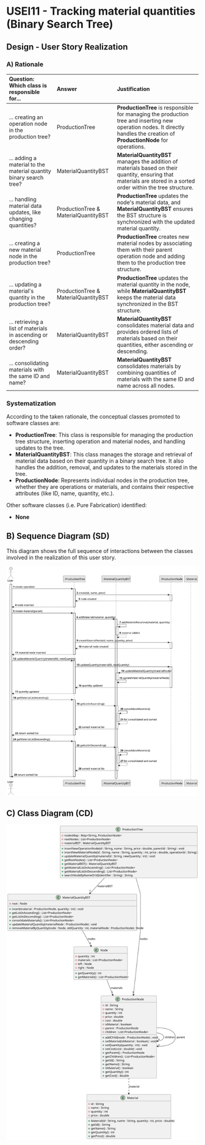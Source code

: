 # USEI11 - Tracking material quantities (Binary Search Tree)

## Design - User Story Realization 

### A) Rationale
| Question: Which class is responsible for...                          | Answer                               | Justification                                                                                                                                                                |
|:---------------------------------------------------------------------|:-------------------------------------|:-----------------------------------------------------------------------------------------------------------------------------------------------------------------------------|
| ... creating an operation node in the production tree?               | ProductionTree                       | **ProductionTree** is responsible for managing the production tree and inserting new operation nodes. It directly handles the creation of **ProductionNode** for operations. |
| ... adding a material to the material quantity binary search tree?   | MaterialQuantityBST                  | **MaterialQuantityBST** manages the addition of materials based on their quantity, ensuring that materials are stored in a sorted order within the tree structure.           |
| ... handling material data updates, like changing quantities?        | ProductionTree & MaterialQuantityBST | **ProductionTree** updates the node's material data, and **MaterialQuantityBST** ensures the BST structure is synchronized with the updated material quantity.               |
| ... creating a new material node in the production tree?             | ProductionTree                       | **ProductionTree** creates new material nodes by associating them with their parent operation node and adding them to the production tree structure.                         |
| ... updating a material's quantity in the production tree?           | ProductionTree & MaterialQuantityBST | **ProductionTree** updates the material quantity in the node, while **MaterialQuantityBST** keeps the material data synchronized in the BST structure.                       |
| ... retrieving a list of materials in ascending or descending order? | MaterialQuantityBST                  | **MaterialQuantityBST** consolidates material data and provides ordered lists of materials based on their quantities, either ascending or descending.                        |
| ... consolidating materials with the same ID and name?               | MaterialQuantityBST                  | **MaterialQuantityBST** consolidates materials by combining quantities of materials with the same ID and name across all nodes.                                              |

### Systematization ##

According to the taken rationale, the conceptual classes promoted to software classes are:

* **ProductionTree**: This class is responsible for managing the production tree structure, inserting operation and material nodes, and handling updates to the tree.
* **MaterialQuantityBST**: This class manages the storage and retrieval of material data based on their quantity in a binary search tree. It also handles the addition, removal, and updates to the materials stored in the tree.
* **ProductionNode**: Represents individual nodes in the production tree, whether they are operations or materials, and contains their respective attributes (like ID, name, quantity, etc.).

Other software classes (i.e. Pure Fabrication) identified:

* **None**

## B) Sequence Diagram (SD)

This diagram shows the full sequence of interactions between the classes involved in the realization of this user story.

![Sequence Diagram](svg/sequence-diagram.svg)

## C) Class Diagram (CD)

![Class Diagram](svg/class-diagram.svg)